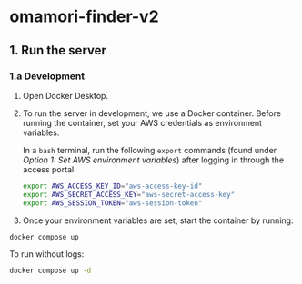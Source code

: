 # omamori-finder-v2

## 1. Run the server

### 1.a Development

1. Open Docker Desktop.

2. To run the server in development, we use a Docker container. Before running the container, set your AWS credentials as environment variables.

   In a `bash` terminal, run the following `export` commands (found under _Option 1: Set AWS environment variables_) after logging in through the access portal:

   ```bash
   export AWS_ACCESS_KEY_ID="aws-access-key-id"
   export AWS_SECRET_ACCESS_KEY="aws-secret-access-key"
   export AWS_SESSION_TOKEN="aws-session-token"
   ```

 3. Once your environment variables are set, start the container by running:
```bash
docker compose up
```
To run without logs:
```bash
docker compose up -d
```